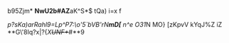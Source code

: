 
b95Zjm* **NwU2b#AZ**aK^S*$
tQa)
i=x
f

*p?sKa)arRahl9=Lp^P7:\\o'5`bVB'rN**mD[** n^e
O31*N
MO}
[zKpvV
kYqJ%Z
iZ
**G\\'8lq?x|?{*X~~UNF+~~*#**9

